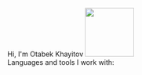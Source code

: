 Hi, I'm Otabek Khayitov <img src="https://media.giphy.com/media/hvRJClFzcasrr4ia7z/giphy.gif" width="100px">
<br>
Languages and tools I work with: 




